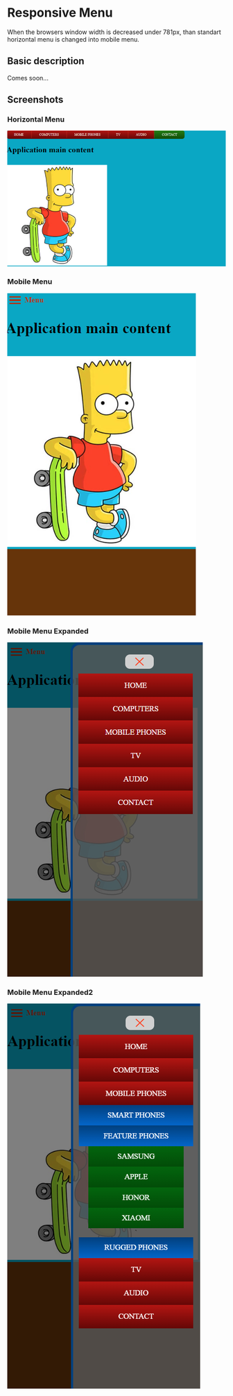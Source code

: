 # Responsive Menu

When the browsers window width is decreased under 781px, than standart horizontal menu is changed into mobile menu. 

## Basic description 

Comes soon...

## Screenshots

### Horizontal Menu
![CSS Horizontal Menu - Screenshot](/horizontal-menu-responsive/screenshots/responsive-base.png)

### Mobile Menu
![CSS Horizontal Menu - Screenshot](/horizontal-menu-responsive/screenshots/responsive-mobile-close.png)

### Mobile Menu Expanded
![CSS Horizontal Menu - Screenshot](/horizontal-menu-responsive/screenshots/responsive-mobile-open.png)

### Mobile Menu Expanded2
![CSS Horizontal Menu - Screenshot](/horizontal-menu-responsive/screenshots/responsive-mobile-open2.png)




